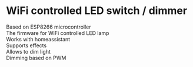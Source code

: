 # WiFi controlled LED switch / dimmer

Based on ESP8266 microcontroller<br/>
The firmware for WiFi controlled LED lamp<br/>
Works with homeassistant<br/>
Supports effects<br/>
Allows to dim light<br/>
Dimming based on PWM<br/>
